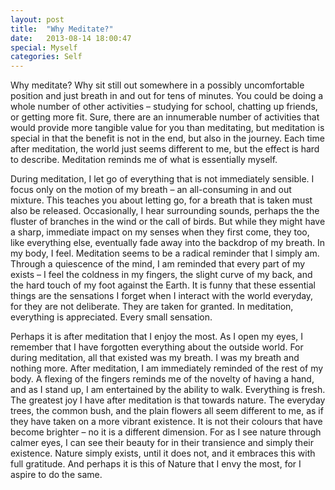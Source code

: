 ```yaml
---
layout: post
title:  "Why Meditate?"
date:   2013-08-14 18:00:47
special: Myself
categories: Self
---
```


Why meditate? Why sit still out somewhere in a possibly uncomfortable position and just breath in and out for tens of minutes. You could be doing a whole number of other activities – studying for school, chatting up friends, or getting more fit. Sure, there are an innumerable number of activities that would provide more tangible value for you than meditating, but meditation is special in that the benefit is not in the end, but also in the journey. Each time after meditation, the world just seems different to me, but the effect is hard to describe. Meditation reminds me of what is essentially myself. 

During meditation, I let go of everything that is not immediately sensible. I focus only on the motion of my breath – an all-consuming in and out mixture. This teaches you about letting go, for a breath that is taken must also be released. Occasionally, I hear surrounding sounds, perhaps the the fluster of branches in the wind or the call of birds. But while they might have a sharp, immediate impact on my senses when they first come, they too, like everything else, eventually fade away into the backdrop of my breath. In my body, I feel. Meditation seems to be a radical reminder that I simply am. Through a quiescence of the mind, I am reminded that every part of my exists – I feel the coldness in my fingers, the slight curve of my back, and the hard touch of my foot against the Earth. It is funny that these essential things are the sensations I forget when I interact with the world everyday, for they are not deliberate. They are taken for granted. In meditation, everything is appreciated. Every small sensation. 

Perhaps it is after meditation that I enjoy the most. As I open my eyes, I remember that I have forgotten everything about the outside world. For during meditation, all that existed was my breath. I was my breath and nothing more. After meditation, I am immediately reminded of the rest of my body. A flexing of the fingers reminds me of the novelty of having a hand, and as I stand up, I am entertained by the ability to walk. Everything is fresh. The greatest joy I have after meditation is that towards nature. The everyday trees, the common bush, and the plain flowers all seem different to me, as if they have taken on a more vibrant existence. It is not their colours that have become brighter – no it is a different dimension. For as I see nature through calmer eyes, I can see their beauty for in their transience and simply their existence. Nature simply exists, until it does not, and it embraces this with full gratitude. And perhaps it is this of Nature that I envy the most, for I aspire to do the same.